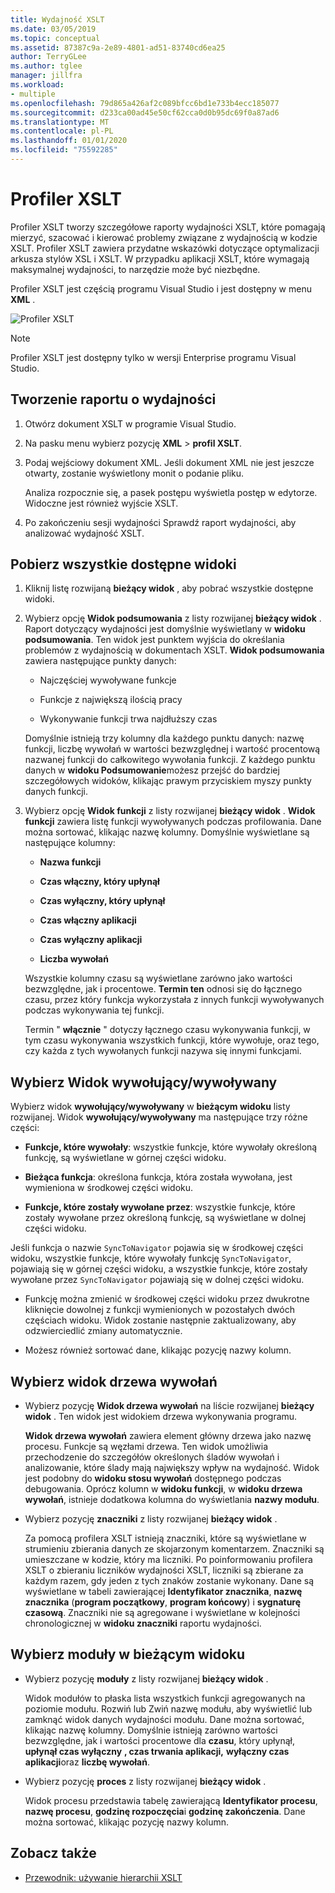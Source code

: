 ```yaml
---
title: Wydajność XSLT
ms.date: 03/05/2019
ms.topic: conceptual
ms.assetid: 87387c9a-2e89-4801-ad51-83740cd6ea25
author: TerryGLee
ms.author: tglee
manager: jillfra
ms.workload:
- multiple
ms.openlocfilehash: 79d865a426af2c089bfcc6bd1e733b4ecc185077
ms.sourcegitcommit: d233ca00ad45e50cf62cca0d0b95dc69f0a87ad6
ms.translationtype: MT
ms.contentlocale: pl-PL
ms.lasthandoff: 01/01/2020
ms.locfileid: "75592285"
---
```

# <a name="the-xslt-profiler"></a>Profiler XSLT

Profiler XSLT tworzy szczegółowe raporty wydajności XSLT, które pomagają mierzyć, szacować i kierować problemy związane z wydajnością w kodzie XSLT. Profiler XSLT zawiera przydatne wskazówki dotyczące optymalizacji arkusza stylów XSL i XSLT. W przypadku aplikacji XSLT, które wymagają maksymalnej wydajności, to narzędzie może być niezbędne.

Profiler XSLT jest częścią programu Visual Studio i jest dostępny w menu **XML** .

![Profiler XSLT](../xml-tools/media/profile-xslt-menu.png)

> [!NOTE]
> Profiler XSLT jest dostępny tylko w wersji Enterprise programu Visual Studio.

## <a name="create-a-performance-report"></a>Tworzenie raportu o wydajności

1. Otwórz dokument XSLT w programie Visual Studio.

2. Na pasku menu wybierz pozycję **XML** > **profil XSLT**.

3. Podaj wejściowy dokument XML. Jeśli dokument XML nie jest jeszcze otwarty, zostanie wyświetlony monit o podanie pliku.

   Analiza rozpocznie się, a pasek postępu wyświetla postęp w edytorze. Widoczne jest również wyjście XSLT.

4. Po zakończeniu sesji wydajności Sprawdź raport wydajności, aby analizować wydajność XSLT.

## <a name="get-all-available-views"></a>Pobierz wszystkie dostępne widoki

1. Kliknij listę rozwijaną **bieżący widok** , aby pobrać wszystkie dostępne widoki.

2. Wybierz opcję **Widok podsumowania** z listy rozwijanej **bieżący widok** . Raport dotyczący wydajności jest domyślnie wyświetlany w **widoku podsumowania**. Ten widok jest punktem wyjścia do określania problemów z wydajnością w dokumentach XSLT. **Widok podsumowania** zawiera następujące punkty danych:

   - Najczęściej wywoływane funkcje

   - Funkcje z największą ilością pracy

   - Wykonywanie funkcji trwa najdłuższy czas

   Domyślnie istnieją trzy kolumny dla każdego punktu danych: nazwę funkcji, liczbę wywołań w wartości bezwzględnej i wartość procentową nazwanej funkcji do całkowitego wywołania funkcji. Z każdego punktu danych w **widoku Podsumowanie**możesz przejść do bardziej szczegółowych widoków, klikając prawym przyciskiem myszy punkty danych funkcji.

3. Wybierz opcję **Widok funkcji** z listy rozwijanej **bieżący widok** . **Widok funkcji** zawiera listę funkcji wywoływanych podczas profilowania. Dane można sortować, klikając nazwę kolumny. Domyślnie wyświetlane są następujące kolumny:

    - **Nazwa funkcji**

    - **Czas włączny, który upłynął**

    - **Czas wyłączny, który upłynął**

    - **Czas włączny aplikacji**

    - **Czas wyłączny aplikacji**

    - **Liczba wywołań**

   Wszystkie kolumny czasu są wyświetlane zarówno jako wartości bezwzględne, jak i procentowe. **Termin ten** odnosi się do łącznego czasu, przez który funkcja wykorzystała z innych funkcji wywoływanych podczas wykonywania tej funkcji.

   Termin " **włącznie** " dotyczy łącznego czasu wykonywania funkcji, w tym czasu wykonywania wszystkich funkcji, które wywołuje, oraz tego, czy każda z tych wywołanych funkcji nazywa się innymi funkcjami.

## <a name="select-callercallee-view"></a>Wybierz Widok wywołujący/wywoływany

Wybierz widok **wywołujący/wywoływany** w **bieżącym widoku** listy rozwijanej. Widok **wywołujący/wywoływany** ma następujące trzy różne części:

- **Funkcje, które wywołały**: wszystkie funkcje, które wywołały określoną funkcję, są wyświetlane w górnej części widoku.

- **Bieżąca funkcja**: określona funkcja, która została wywołana, jest wymieniona w środkowej części widoku.

- **Funkcje, które zostały wywołane przez**: wszystkie funkcje, które zostały wywołane przez określoną funkcję, są wyświetlane w dolnej części widoku.

Jeśli funkcja o nazwie `SyncToNavigator` pojawia się w środkowej części widoku, wszystkie funkcje, które wywołały funkcję `SyncToNavigator`, pojawiają się w górnej części widoku, a wszystkie funkcje, które zostały wywołane przez `SyncToNavigator` pojawiają się w dolnej części widoku.

- Funkcję można zmienić w środkowej części widoku przez dwukrotne kliknięcie dowolnej z funkcji wymienionych w pozostałych dwóch częściach widoku. Widok zostanie następnie zaktualizowany, aby odzwierciedlić zmiany automatycznie.

- Możesz również sortować dane, klikając pozycję nazwy kolumn.

## <a name="select-call-tree-view"></a>Wybierz widok drzewa wywołań

- Wybierz pozycję **Widok drzewa wywołań** na liście rozwijanej **bieżący widok** . Ten widok jest widokiem drzewa wykonywania programu.

   **Widok drzewa wywołań** zawiera element główny drzewa jako nazwę procesu. Funkcje są węzłami drzewa. Ten widok umożliwia przechodzenie do szczegółów określonych śladów wywołań i analizowanie, które ślady mają największy wpływ na wydajność. Widok jest podobny do **widoku stosu wywołań** dostępnego podczas debugowania. Oprócz kolumn w **widoku funkcji**, w **widoku drzewa wywołań**, istnieje dodatkowa kolumna do wyświetlania **nazwy modułu**.

- Wybierz pozycję **znaczniki** z listy rozwijanej **bieżący widok** .

   Za pomocą profilera XSLT istnieją znaczniki, które są wyświetlane w strumieniu zbierania danych ze skojarzonym komentarzem. Znaczniki są umieszczane w kodzie, który ma liczniki. Po poinformowaniu profilera XSLT o zbieraniu liczników wydajności XSLT, liczniki są zbierane za każdym razem, gdy jeden z tych znaków zostanie wykonany. Dane są wyświetlane w tabeli zawierającej **Identyfikator znacznika**, **nazwę znacznika** (**program początkowy**, **program końcowy**) i **sygnaturę czasową**. Znaczniki nie są agregowane i wyświetlane w kolejności chronologicznej w **widoku znaczniki** raportu wydajności.

## <a name="select-modules-in-the-current-view"></a>Wybierz moduły w bieżącym widoku

- Wybierz pozycję **moduły** z listy rozwijanej **bieżący widok** .

   Widok modułów to płaska lista wszystkich funkcji agregowanych na poziomie modułu. Rozwiń lub Zwiń nazwę modułu, aby wyświetlić lub zamknąć widok danych wydajności modułu. Dane można sortować, klikając nazwę kolumny. Domyślnie istnieją zarówno wartości bezwzględne, jak i wartości procentowe dla **czasu**, który upłynął, **upłynął czas wyłączny** **, czas trwania aplikacji,** **wyłączny czas aplikacji**oraz **liczbę wywołań**.

- Wybierz pozycję **proces** z listy rozwijanej **bieżący widok** .

   Widok procesu przedstawia tabelę zawierającą **Identyfikator procesu**, **nazwę procesu**, **godzinę rozpoczęcia**i **godzinę zakończenia**. Dane można sortować, klikając pozycję nazwy kolumn.

## <a name="see-also"></a>Zobacz także

- [Przewodnik: używanie hierarchii XSLT](../xml-tools/walkthrough-using-xslt-hierarchy.md)
